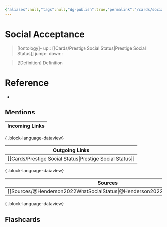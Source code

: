 ```yaml
---
{"aliases":null,"tags":null,"dg-publish":true,"permalink":"/cards/social-acceptance/","dgPassFrontmatter":true}
---
```


# Social Acceptance

> [!ontology]-
> up:: [[Cards/Prestige Social Status\|Prestige Social Status]]
> jump:: 
> down:: 

> [!Definition] Definition
> 

# Reference
- 

## Mentions
| Incoming Links |
| -------------- |

{ .block-language-dataview}

| Outgoing Links                                              |
| ----------------------------------------------------------- |
| [[Cards/Prestige Social Status\|Prestige Social Status]] |

{ .block-language-dataview}

| Sources                                                                       |
| ----------------------------------------------------------------------------- |
| [[Sources/@Henderson2022WhatSocialStatus\|@Henderson2022WhatSocialStatus]] |

{ .block-language-dataview}

## Flashcards 

